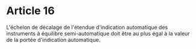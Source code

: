 # Article 16

L'échelon de décalage de l'étendue d'indication automatique des instruments à équilibre semi-automatique doit être au plus égal à la valeur de la portée d'indication automatique.
